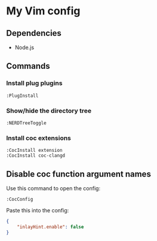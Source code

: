 # My Vim config
## Dependencies
- Node.js
## Commands
### Install plug plugins
```shell
:PlugInstall
```
### Show/hide the directory tree
```shell
:NERDTreeToggle
```
### Install coc extensions
```shell
:CocInstall extension
:CocInstall coc-clangd
```
## Disable coc function argument names
Use this command to open the config:
```shell
:CocConfig
```
Paste this into the config:
```json
{
    "inlayHint.enable": false
}
```
